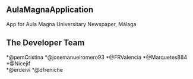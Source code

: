 ## AulaMagnaApplication
App for Aula Magna Universitary Newspaper, Málaga

## The Developer Team

*@pemCristina
*@josemanuelromero93
*@FRValencia
*@Marquetes884	
*@Nicejif	
*@erdeivi
*@dfreniche
